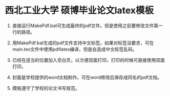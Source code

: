 西北工业大学 硕博毕业论文latex模板
=======

1. 直接运行MakePdf.bat可生成最终的pdf文件。但是使用之前要修改文件第一行的路径。

2. 用MakePdf.bat生成的pdf文件支持中文标签。如果对标签没要求，可在main.tex文件中使用pdflatex编译，但是会造成中文标签乱码。

3. 已经在适当的位置加入空白页，以方便双面打印。打印的时候可直接使用双面打印。

4. 封面是学校提供的word文档制作。可在word修改后保存成同名的pdf文档。

5. 模板遵守了学校的论文书写规范。



